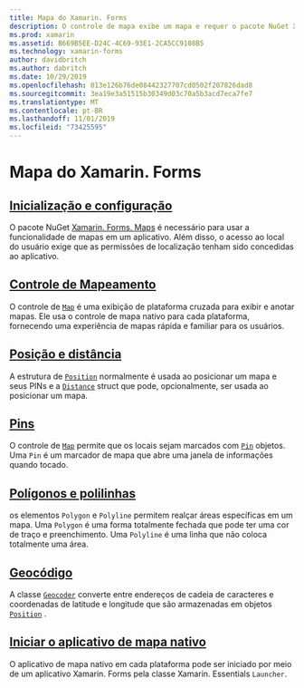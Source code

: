 ```yaml
---
title: Mapa do Xamarin. Forms
description: O controle de mapa exibe um mapa e requer o pacote NuGet Xamarin. Forms. Maps.
ms.prod: xamarin
ms.assetid: B669B5EE-D24C-4C69-93E1-2CA5CC9108B5
ms.technology: xamarin-forms
author: davidbritch
ms.author: dabritch
ms.date: 10/29/2019
ms.openlocfilehash: 013e126b76de08442327707cd0502f207826dad8
ms.sourcegitcommit: 3ea19e3a51515b30349d03c70a5b3acd7eca7fe7
ms.translationtype: MT
ms.contentlocale: pt-BR
ms.lasthandoff: 11/01/2019
ms.locfileid: "73425595"
---
```

# <a name="xamarinforms-map"></a>Mapa do Xamarin. Forms

## <a name="initialization-and-configurationsetupmd"></a>[Inicialização e configuração](setup.md)

O pacote NuGet [Xamarin. Forms. Maps](https://www.nuget.org/packages/Xamarin.Forms.Maps/) é necessário para usar a funcionalidade de mapas em um aplicativo. Além disso, o acesso ao local do usuário exige que as permissões de localização tenham sido concedidas ao aplicativo.

## <a name="map-controlmapmd"></a>[Controle de Mapeamento](map.md)

O controle de [`Map`](xref:Xamarin.Forms.Maps.Map) é uma exibição de plataforma cruzada para exibir e anotar mapas. Ele usa o controle de mapa nativo para cada plataforma, fornecendo uma experiência de mapas rápida e familiar para os usuários.

## <a name="position-and-distanceposition-distancemd"></a>[Posição e distância](position-distance.md)

A estrutura de [`Position`](xref:Xamarin.Forms.Maps.Position) normalmente é usada ao posicionar um mapa e seus PINs e a [`Distance`](xref:Xamarin.Forms.Maps.Distance) struct que pode, opcionalmente, ser usada ao posicionar um mapa.

## <a name="pinspinsmd"></a>[Pins](pins.md)

O controle de [`Map`](xref:Xamarin.Forms.Maps.Map) permite que os locais sejam marcados com [`Pin`](xref:Xamarin.Forms.Maps.Pin) objetos. Uma `Pin` é um marcador de mapa que abre uma janela de informações quando tocado.

## <a name="polygons-and-polylinespolygonsmd"></a>[Polígonos e polilinhas](polygons.md)

os elementos `Polygon` e `Polyline` permitem realçar áreas específicas em um mapa. Uma `Polygon` é uma forma totalmente fechada que pode ter uma cor de traço e preenchimento. Uma `Polyline` é uma linha que não coloca totalmente uma área.

## <a name="geocodinggeocodermd"></a>[Geocódigo](geocoder.md)

A classe [`Geocoder`](xref:Xamarin.Forms.Maps.Geocoder) converte entre endereços de cadeia de caracteres e coordenadas de latitude e longitude que são armazenadas em objetos [`Position`](xref:Xamarin.Forms.Maps.Position) .

## <a name="launch-the-native-map-appnative-map-appmd"></a>[Iniciar o aplicativo de mapa nativo](native-map-app.md)

O aplicativo de mapa nativo em cada plataforma pode ser iniciado por meio de um aplicativo Xamarin. Forms pela classe Xamarin. Essentials `Launcher`.
